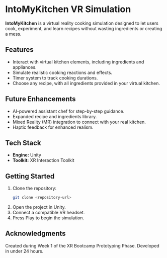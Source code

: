 # IntoMyKitchen VR Simulation  

**IntoMyKitchen** is a virtual reality cooking simulation designed to let users cook, experiment, and learn recipes without wasting ingredients or creating a mess.  

## Features  
- Interact with virtual kitchen elements, including ingredients and appliances.  
- Simulate realistic cooking reactions and effects.  
- Timer system to track cooking durations.  
- Choose any recipe, with all ingredients provided in your virtual kitchen.  

## Future Enhancements  
- AI-powered assistant chef for step-by-step guidance.  
- Expanded recipe and ingredients library.  
- Mixed Reality (MR) integration to connect with your real kitchen.  
- Haptic feedback for enhanced realism.  

## Tech Stack  
- **Engine:** Unity  
- **Toolkit:** XR Interaction Toolkit  

## Getting Started  
1. Clone the repository:  
   ```bash  
   git clone <repository-url>  
   ```  
2. Open the project in Unity.  
3. Connect a compatible VR headset.  
4. Press Play to begin the simulation.  

## Acknowledgments  
Created during Week 1 of the XR Bootcamp Prototyping Phase. Developed in under 24 hours.
